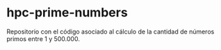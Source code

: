 # hpc-prime-numbers
Repositorio con el código asociado al cálculo de la cantidad de números primos entre 1 y 500.000.
